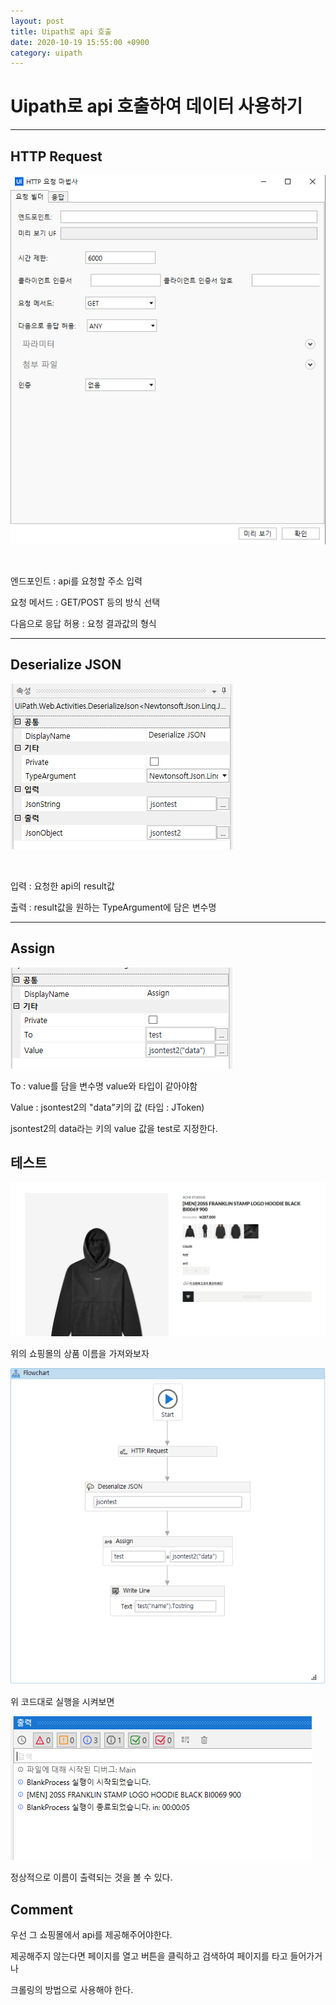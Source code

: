 ```yaml
---
layout: post
title: Uipath로 api 호출
date: 2020-10-19 15:55:00 +0900
category: uipath
---
```


# Uipath로 api 호출하여 데이터 사용하기

---

## HTTP Request

![httprequest](/public/img/2020-10-19/1.png) 

<br>

엔드포인트 : api를 요청할 주소 입력

요청 메서드 : GET/POST 등의 방식 선택

다음으로 응답 허용 : 요청 결과값의 형식

---

## Deserialize JSON

![Deserialize](/public/img/2020-10-19/2.png) 

<br>

입력 :  요청한 api의 result값

출력 : result값을 원하는 TypeArgument에 담은 변수명

---

## Assign

![Assign](../public/img/2020-10-19/3.png) 

To : value를 담을 변수명 value와 타입이 같아야함

Value : jsontest2의 "data"키의 값 (타입 : JToken)

jsontest2의 data라는 키의 value 값을 test로 지정한다.


## 테스트

![TestPage](../public/img/2020-10-19/6.png)

위의 쇼핑몰의 상품 이름을 가져와보자

![TestUipath](../public/img/2020-10-19/4.png)

위 코드대로 실행을 시켜보면

![TestResult](../public/img/2020-10-19/5.png)

정상적으로 이름이 출력되는 것을 볼 수 있다.

## Comment

우선 그 쇼핑몰에서 api를 제공해주어야한다.

제공해주지 않는다면 페이지를 열고 버튼을 클릭하고 검색하여 페이지를 타고 들어가거나

크롤링의 방법으로 사용해야 한다.